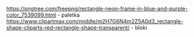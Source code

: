 https://pngtree.com/freepng/rectangle-neon-frame-in-blue-and-purple-color_7539099.html - paletka
https://www.clipartmax.com/middle/m2H7G6N4m2Z5A0d3_rectangle-shape-cliparts-red-rectangle-shape-transparent/ - bloki